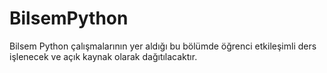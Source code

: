 # BilsemPython

Bilsem Python çalışmalarının yer aldığı bu bölümde öğrenci etkileşimli ders işlenecek ve açık kaynak olarak dağıtılacaktır.
